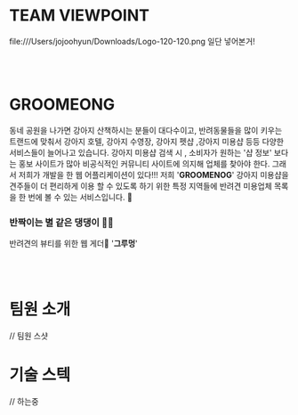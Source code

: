 # TEAM VIEWPOINT

file:///Users/jojoohyun/Downloads/Logo-120-120.png
일단 넣어본거!

<br><br>

# GROOMEONG

동네 공원을 나가면 강아지 산책하시는 분들이 대다수이고, 반려동물들을 많이 키우는 트랜드에 맞춰서
강아지 호텔, 강아지 수영장, 강아지 펫샵 ,강아지 미용샵 등등 다양한 서비스들이 늘어나고 있습니다.
강아지 미용샵 검색 시 , 소비자가 원하는 '샵 정보' 보다는 홍보 사이트가 많아 비공식적인 커뮤니티 사이트에 의지해 업체를 찾아야 한다. 그래서 저희가 개발을 한 웹 어플리케이션이 있다!!!
저희 '**GROOMENOG**' 강아지 미용샵을 견주들이 더 편리하게 이용 할 수 있도록 하기 위한 특정 지역들에 반려견 미용업체 목록을 한 번에 볼 수 있는 서비스입니다. 🐶

### 반짝이는 별 같은 댕댕이 🐶🧡

반려견의 뷰티를 위한 웹 게더🐶 '**그루멍**'

<br><br>

# 팀원 소개

// 팀원 스샷

# 기술 스텍

// 하는중
